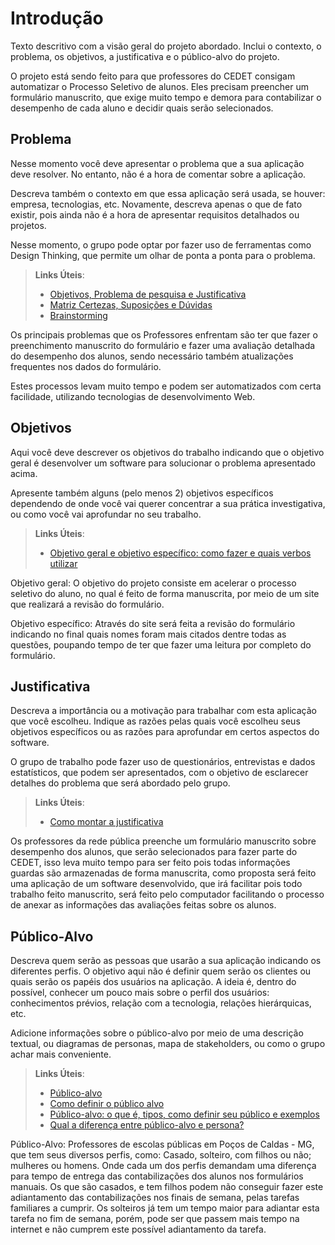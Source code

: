 # Introdução

Texto descritivo com a visão geral do projeto abordado. Inclui o contexto, o problema, os objetivos, a justificativa e o público-alvo do projeto.

O projeto está sendo feito para que professores do CEDET consigam automatizar o Processo Seletivo de alunos. Eles precisam preencher um formulário manuscrito, que exige muito tempo e demora para contabilizar o desempenho de cada aluno e decidir quais serão selecionados. 

## Problema
Nesse momento você deve apresentar o problema que a sua aplicação deve  resolver. No entanto, não é a hora de comentar sobre a aplicação.

Descreva também o contexto em que essa aplicação será usada, se  houver: empresa, tecnologias, etc. Novamente, descreva apenas o que de  fato existir, pois ainda não é a hora de apresentar requisitos  detalhados ou projetos.

Nesse momento, o grupo pode optar por fazer uso  de ferramentas como Design Thinking, que permite um olhar de ponta a ponta para o problema.

> **Links Úteis**:
> - [Objetivos, Problema de pesquisa e Justificativa](https://medium.com/@versioparole/objetivos-problema-de-pesquisa-e-justificativa-c98c8233b9c3)
> - [Matriz Certezas, Suposições e Dúvidas](https://medium.com/educa%C3%A7%C3%A3o-fora-da-caixa/matriz-certezas-suposi%C3%A7%C3%B5es-e-d%C3%BAvidas-fa2263633655)
> - [Brainstorming](https://www.euax.com.br/2018/09/brainstorming/)

Os principais problemas que os Professores enfrentam são ter que fazer o preenchimento manuscrito do formulário e fazer uma avaliação detalhada do desempenho dos alunos, sendo necessário também atualizações frequentes nos dados do formulário. 

Estes processos levam muito tempo e podem ser automatizados com certa facilidade, utilizando tecnologias de desenvolvimento Web.

## Objetivos

Aqui você deve descrever os objetivos do trabalho indicando que o objetivo geral é desenvolver um software para solucionar o problema apresentado acima. 

Apresente também alguns (pelo menos 2) objetivos específicos dependendo de onde você vai querer concentrar a sua prática investigativa, ou como você vai aprofundar no seu trabalho.
 
> **Links Úteis**:
> - [Objetivo geral e objetivo específico: como fazer e quais verbos utilizar](https://blog.mettzer.com/diferenca-entre-objetivo-geral-e-objetivo-especifico/)

Objetivo geral: O objetivo do projeto consiste em acelerar o processo seletivo do aluno, no qual é feito de forma manuscrita, por meio de um site que realizará a revisão do formulário.

 Objetivo específico: Através do site será feita a revisão do formulário indicando no final quais nomes foram mais citados dentre todas as questões, poupando tempo de ter que fazer uma leitura por completo do formulário.

## Justificativa

Descreva a importância ou a motivação para trabalhar com esta aplicação que você escolheu. Indique as razões pelas quais você escolheu seus objetivos específicos ou as razões para aprofundar em certos aspectos do software.

O grupo de trabalho pode fazer uso de questionários, entrevistas e dados estatísticos, que podem ser apresentados, com o objetivo de esclarecer detalhes do problema que será abordado pelo grupo.

> **Links Úteis**:
> - [Como montar a justificativa](https://guiadamonografia.com.br/como-montar-justificativa-do-tcc/)

Os professores da rede pública preenche um formulário manuscrito sobre desempenho dos alunos, que serão selecionados para fazer parte do CEDET, isso leva muito tempo para ser feito pois todas informações guardas são armazenadas de forma manuscrita, como proposta será feito uma aplicação de um software desenvolvido, que irá facilitar pois todo trabalho feito manuscrito, será feito pelo computador facilitando o processo de anexar as informações das avaliações feitas sobre os alunos.

## Público-Alvo

Descreva quem serão as pessoas que usarão a sua aplicação indicando os diferentes perfis. O objetivo aqui não é definir quem serão os clientes ou quais serão os papéis dos usuários na aplicação. A ideia é, dentro do possível, conhecer um pouco mais sobre o perfil dos usuários: conhecimentos prévios, relação com a tecnologia, relações
hierárquicas, etc.

Adicione informações sobre o público-alvo por meio de uma descrição textual, ou diagramas de personas, mapa de stakeholders, ou como o grupo achar mais conveniente.

> **Links Úteis**:
> - [Público-alvo](https://blog.hotmart.com/pt-br/publico-alvo/)
> - [Como definir o público alvo](https://exame.com/pme/5-dicas-essenciais-para-definir-o-publico-alvo-do-seu-negocio/)
> - [Público-alvo: o que é, tipos, como definir seu público e exemplos](https://klickpages.com.br/blog/publico-alvo-o-que-e/)
> - [Qual a diferença entre público-alvo e persona?](https://rockcontent.com/blog/diferenca-publico-alvo-e-persona/)

Público-Alvo: Professores de escolas públicas em Poços de Caldas - MG, que tem seus diversos perfis, como: Casado, solteiro, com filhos ou não; mulheres ou homens. Onde cada um dos perfis demandam uma diferença para tempo de entrega das contabilizações dos alunos nos formulários manuais. 
Os que são casados, e tem filhos podem não conseguir fazer este adiantamento das contabilizações nos finais de semana, pelas tarefas familiares a cumprir. Os solteiros já tem um tempo maior para adiantar esta tarefa no fim de semana, porém, pode ser que passem mais tempo na internet e não cumprem este possível adiantamento da tarefa.
